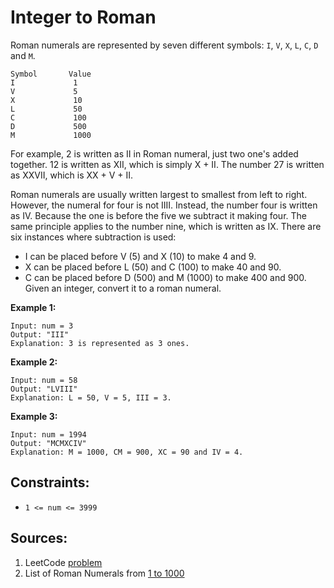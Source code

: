 
Integer to Roman
===
Roman numerals are represented by seven different symbols: `I`, `V`, `X`, `L`, `C`, `D` and `M`.

```
Symbol       Value
I             1
V             5
X             10
L             50
C             100
D             500
M             1000
```

For example, 2 is written as II in Roman numeral, just two one's added together. 12 is written as XII, which is simply X + II. The number 27 is written as XXVII, which is XX + V + II.

Roman numerals are usually written largest to smallest from left to right. However, the numeral for four is not IIII. Instead, the number four is written as IV. Because the one is before the five we subtract it making four. The same principle applies to the number nine, which is written as IX. There are six instances where subtraction is used:

* I can be placed before V (5) and X (10) to make 4 and 9. 
* X can be placed before L (50) and C (100) to make 40 and 90. 
* C can be placed before D (500) and M (1000) to make 400 and 900.
Given an integer, convert it to a roman numeral.

__Example 1:__
```
Input: num = 3
Output: "III"
Explanation: 3 is represented as 3 ones.
```

__Example 2:__
```
Input: num = 58
Output: "LVIII"
Explanation: L = 50, V = 5, III = 3.
```

__Example 3:__
```
Input: num = 1994
Output: "MCMXCIV"
Explanation: M = 1000, CM = 900, XC = 90 and IV = 4.
```

Constraints:
---

* `1 <= num <= 3999`

Sources:
---
1. LeetCode [problem](https://leetcode.com/problems/integer-to-roman/)
2. List of Roman Numerals from [1 to 1000](https://byjus.com/maths/roman-numerals-1-to-1000/)